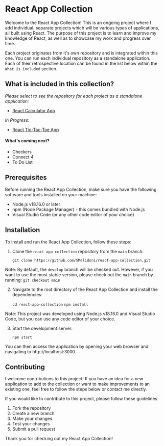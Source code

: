 # React App Collection

Welcome to the React App Collection! This is an ongoing project where I add individual, separate projects which will be various types of applications, all built using React. The purpose of this project is to learn and improve my knowledge of React, as well as to showcase my work and progress over time.

Each project originates from it's own repository and is integrated within this one. You can run each individual repository as a standalone application. Each of their retrospective location can be found in the list below within the `What is included` section.

## What is included in this collection?

_Please select to see the repository for each project as a standalone application:_

- [React Calculator App](https://github.com/SMelidoni/react-calculator-app)

_In Progress:_

- [React Tic-Tac-Toe App](https://github.com/SMelidoni/react-tictactoe-app)

#### What's coming next?

- Checkers
- Connect 4
- To Do List

## Prerequisites

Before running the React App Collection, make sure you have the following software and tools installed on your machine:

- Node.js v18.16.0 or later
- npm (Node Package Manager) - this comes bundled with Node.js
- Visual Studio Code (or any other code editor of your choice)

## Installation

To install and run the React App Collection, follow these steps:

1. Clone the `react-app-collection` repository from the `main` branch:

   `git clone https://github.com/SMelidoni/react-app-collection.git`

Note: By default, the `develop` branch will be checked out. However, if you want to use the most stable version, please check out the `main` branch by running: `git checkout main`

2. Navigate to the root directory of the React App Collection and install the dependencies:

   `cd react-app-collection`
   `npm install`

Note: This project was developed using Node.js v18.16.0 and Visual Studio Code, but you can use any code editor of your choice.

3. Start the development server:

   `npm start`

You can then access the application by opening your web browser and navigating to http://localhost:3000.

## Contributing

I welcome contributions to this project! If you have an idea for a new application to add to the collection or want to make improvements to an existing one, feel free to follow the steps below or contact me directly.

If you would like to contribute to this project, please follow these guidelines:

1. Fork the repository
2. Create a new branch
3. Make your changes
4. Test your changes
5. Submit a pull request

Thank you for checking out my React App Collection!
